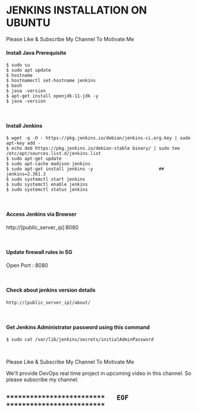 # JENKINS INSTALLATION ON UBUNTU


Please Like & Subscribe My Channel To Motivate Me  


#### Install Java  Prerequisite
```
$ sudo su
$ sudo apt update
$ hostname
$ hostnamectl set-hostname jenkins
$ bash
$ java -version
$ apt-get install openjdk-11-jdk -y
$ java -version
```

<br />


#### Install Jenkins 
```
$ wget -q -O - https://pkg.jenkins.io/debian/jenkins-ci.org.key | sudo apt-key add -
$ echo deb https://pkg.jenkins.io/debian-stable binary/ | sudo tee /etc/apt/sources.list.d/jenkins.list
$ sudo apt-get update
$ sudo apt-cache madison jenkins    
$ sudo apt-get install jenkins -y                         ## jenkins=2.361.3
$ sudo systemctl start jenkins
$ sudo systemctl enable jenkins
$ sudo systemctl status jenkins
```


<br />


#### Access Jenkins via Browser
http://[public_server_ip]:8080 


<br />


#### Update firewall rules in SG 
Open Port : 8080


<br />


#### Check about jenkins version details
```
http://[public_server_ip]/about/
```


<br />


#### Get Jenkins Administrator password using this command
```
$ sudo cat /var/lib/jenkins/secrets/initialAdminPassword
```

<br />


Please Like & Subscribe My Channel To Motivate Me  

We'll provide DevOps real time project in upcoming video in this channel. So please subscribe my channel.

## `*************************   EOF   *************************`

